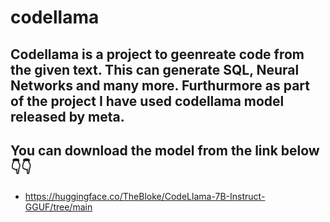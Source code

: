 # codellama

## Codellama is a project to geenreate code from the given text. This can generate SQL, Neural Networks and many more. Furthurmore as part of the project I have used codellama model released by meta.
## You can download the model from the link below👇👇
- https://huggingface.co/TheBloke/CodeLlama-7B-Instruct-GGUF/tree/main

